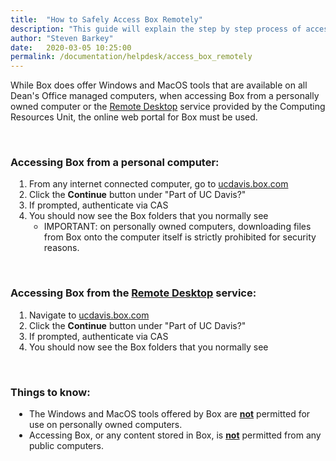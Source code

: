 ```yaml
---
title:  "How to Safely Access Box Remotely"
description: "This guide will explain the step by step process of accessing Box remotely and the best way to do so securely."
author: "Steven Barkey"
date:   2020-03-05 10:25:00
permalink: /documentation/helpdesk/access_box_remotely
---
```


<p><span class="discreet">While Box does offer Windows and MacOS tools that are available on all Dean's Office managed computers, when accessing Box from a personally owned computer or the <a href="https://computing.caes.ucdavis.edu/documentation/helpdesk/remote-desktop" target="_blank">Remote Desktop</a> service provided by the Computing Resources Unit, the online web portal for Box must be used.</span></p>
<br />

<h3>Accessing Box from a personal computer: </h3>
<ol style="PADDING-LEFT: 30px">
   <li>From any internet connected computer, go to <a href="https://ucdavis.box.com" target="_blank">ucdavis.box.com</a></li>
   <li>Click the <b>Continue</b> button under "Part of UC Davis?"</li>
   <li>If prompted, authenticate via CAS</li>
   <li>You should now see the Box folders that you normally see
       <ul>
           <li>IMPORTANT: on personally owned computers, downloading files from Box onto the computer itself is strictly prohibited for security reasons.</li>
       </ul>
   </li>
</ol>
<br />
<h3>Accessing Box from the <a href="https://computing.caes.ucdavis.edu/documentation/helpdesk/remote-desktop" target="_blank">Remote Desktop</a> service: </h3>
<ol style="PADDING-LEFT: 30px">
   <li>Navigate to <a href="https://ucdavis.box.com" target="_blank">ucdavis.box.com</a></li>
   <li>Click the <b>Continue</b> button under "Part of UC Davis?"</li>
   <li>If prompted, authenticate via CAS</li>
   <li>You should now see the Box folders that you normally see</li>
</ol>
<br />
<h3>Things to know:</h3>
<ul style="PADDING-LEFT: 30px">
    <li>The Windows and MacOS tools offered by Box are <b><u>not</u></b> permitted for use on personally owned computers.</li>
    <li>Accessing Box, or any content stored in Box, is <b><u>not</u></b> permitted from any public computers.</li>
</ul>
